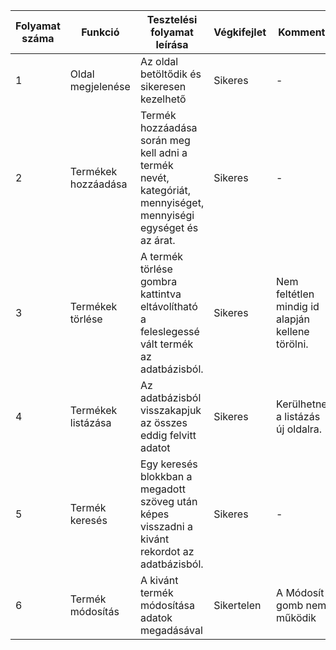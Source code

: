 | Folyamat száma  | Funkció | Tesztelési folyamat leírása | Végkifejlet | Komment | Teszter Neve | Időpont|
| ------------- | ------------- | ------------- | ------------- | ------------- | ------------- | ------------- |
| 1  | Oldal megjelenése | Az oldal betöltődik és sikeresen kezelhető | Sikeres | - | Suhaj Milán | 2021.10.04 |
| 2  | Termékek hozzáadása  | Termék hozzáadása során meg kell adni a termék nevét, kategóriát, mennyiséget, mennyiségi egységet és az árat. | Sikeres | - |Suhaj Milán | 2021.10.04
| 3  | Termékek törlése  | A termék törlése gombra kattintva eltávolítható a feleslegessé vált termék az adatbázisból. | Sikeres | Nem feltétlen mindig id alapján kellene törölni. | Suhaj Milán | 2021.10.04 |
| 4  | Termékek listázása  | Az adatbázisból visszakapjuk az összes eddig felvitt adatot| Sikeres | Kerülhetne a listázás új oldalra. | Suhaj Milán | 2021.10.04 |
| 5  | Termék keresés  | Egy keresés blokkban a megadott szöveg után képes visszadni a kivánt rekordot az adatbázisból. | Sikeres | - | Suhaj Milán | 2021.10.04 |
| 6  | Termék módosítás  | A kivánt termék módosítása adatok megadásával | Sikertelen | A Módosít gomb nem működik | Suhaj Milán | 2021.10.04 |